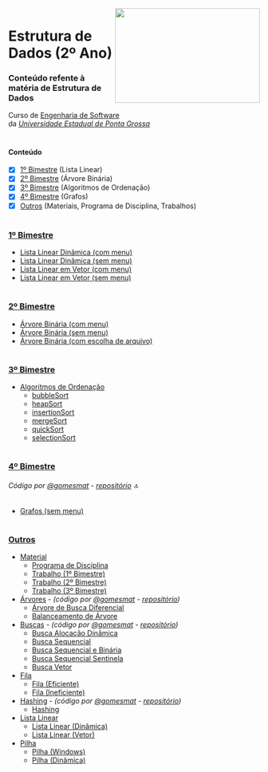 <img align="right" width="290" height="190" src="https://qph.fs.quoracdn.net/main-qimg-d97954f3261676fdff9dd67249d03c7f">

# Estrutura de Dados (2º Ano) 

### Conteúdo refente à matéria de Estrutura de Dados
Curso de [Engenharia de Software](http://www.uepg.br/catalogo/cursos/2016/bachareleminformatica.pdf) da&nbsp;*[Universidade&nbsp;Estadual&nbsp;de&nbsp;Ponta&nbsp;Grossa](https://portal.uepg.br/)*

#

#### Conteúdo 
- [x] [1º Bimestre](#1º-bimestre) (Lista Linear)
- [x] [2º Bimestre](#2º-bimestre) (Árvore Binária)
- [x] [3º Bimestre](#3º-bimestre) (Algoritmos de Ordenação)
- [x] [4º Bimestre](#4º-bimestre) (Grafos)
- [x] [Outros](#outros) (Materiais, Programa de Disciplina, Trabalhos)

# 

### [1º Bimestre](https://github.com/eduschadesoares/estruturaDeDados/tree/master/1%C2%BA%20Bimestre)
  - [Lista Linear Dinâmica (com menu)](https://github.com/eduschadesoares/estruturaDeDados/blob/master/1%C2%BA%20Bimestre/ListaLinearDinamica.cpp)
  - [Lista Linear Dinâmica (sem menu)](https://github.com/eduschadesoares/estruturaDeDados/blob/master/1%C2%BA%20Bimestre/ListaLinearDinamicaSemMenu.cpp)
  - [Lista Linear em Vetor (com menu)](https://github.com/eduschadesoares/estruturaDeDados/blob/master/1%C2%BA%20Bimestre/ListaLinearVetor.cpp)
  - [Lista Linear em Vetor (sem menu)](https://github.com/eduschadesoares/estruturaDeDados/blob/master/1%C2%BA%20Bimestre/ListaLinearVetorSemMenu.cpp)

# 

### [2º Bimestre](https://github.com/eduschadesoares/estruturaDeDados/tree/master/2%C2%BA%20Bimestre)
  - [Árvore Binária (com menu)](https://github.com/eduschadesoares/estruturaDeDados/blob/master/2%C2%BA%20Bimestre/ArvoreBinariaComMenu.cpp)
  - [Árvore Binária (sem menu)](https://github.com/eduschadesoares/estruturaDeDados/blob/master/2%C2%BA%20Bimestre/ArvoreBinariaSemMenu.cpp)
  - [Árvore Binária (com escolha de arquivo)](https://github.com/eduschadesoares/estruturaDeDados/tree/master/2%C2%BA%20Bimestre/ArvoreComEscolhaDeArquivo)

# 

### [3º Bimestre](https://github.com/eduschadesoares/estruturaDeDados/tree/master/3%C2%BA%20Bimestre)
  - [Algoritmos de Ordenação](https://github.com/eduschadesoares/estruturaDeDados/blob/master/3%C2%BA%20Bimestre/OrdenacaoSemMenu.cpp)
    * [bubbleSort](https://github.com/eduschadesoares/estruturaDeDados/blob/d7577d58f8d31c89f14a1a066e870658c7c7f428/3%C2%BA%20Bimestre/OrdenacaoSemMenu.cpp#L77)
    * [heapSort](https://github.com/eduschadesoares/estruturaDeDados/blob/d7577d58f8d31c89f14a1a066e870658c7c7f428/3%C2%BA%20Bimestre/OrdenacaoSemMenu.cpp#L162)
    * [insertionSort](https://github.com/eduschadesoares/estruturaDeDados/blob/d7577d58f8d31c89f14a1a066e870658c7c7f428/3%C2%BA%20Bimestre/OrdenacaoSemMenu.cpp#L118)
    * [mergeSort](https://github.com/eduschadesoares/estruturaDeDados/blob/d7577d58f8d31c89f14a1a066e870658c7c7f428/3%C2%BA%20Bimestre/OrdenacaoSemMenu.cpp#L178)
    * [quickSort](https://github.com/eduschadesoares/estruturaDeDados/blob/d7577d58f8d31c89f14a1a066e870658c7c7f428/3%C2%BA%20Bimestre/OrdenacaoSemMenu.cpp#L228)
    * [selectionSort](https://github.com/eduschadesoares/estruturaDeDados/blob/d7577d58f8d31c89f14a1a066e870658c7c7f428/3%C2%BA%20Bimestre/OrdenacaoSemMenu.cpp#L97)

#

### [4º Bimestre](https://github.com/eduschadesoares/estruturaDeDados/tree/master/4%C2%BA%20Bimestre)
  ###### Código por [@gomesmat](https://github.com/gomesmat) - [repositório](https://github.com/gomesmat/2017-Estrutura) :top:
  * [Grafos (sem menu)](https://github.com/eduschadesoares/estruturaDeDados/blob/master/4%C2%BA%20Bimestre/GrafosSemMenu.cpp)

#

### [Outros](https://github.com/eduschadesoares/estruturaDeDados/tree/master/Outros)
  - [Material](https://github.com/eduschadesoares/estruturaDeDados/tree/master/Outros/Material)
    - [Programa de Disciplina](https://github.com/eduschadesoares/estruturaDeDados/blob/master/Outros/Material/Programa%20De%20Disciplina.pdf)
    - [Trabalho (1º Bimestre)](https://github.com/eduschadesoares/estruturaDeDados/blob/master/Outros/Material/TrabalhoES2017_1.pdf)
    - [Trabalho (2º Bimestre)](https://github.com/eduschadesoares/estruturaDeDados/blob/master/Outros/Material/TrabalhoES2017_2.pdf)
    - [Trabalho (3º Bimestre)](https://github.com/eduschadesoares/estruturaDeDados/blob/master/Outros/Material/TrabalhoES2017_3.pdf)
  - [Árvores](https://github.com/eduschadesoares/estruturaDeDados/tree/master/Outros/%C3%81rvores) - _(código por [@gomesmat](https://github.com/gomesmat) - [repositório](https://github.com/gomesmat/2017-Estrutura))_
    - [Árvore de Busca Diferencial](https://github.com/eduschadesoares/estruturaDeDados/blob/master/Outros/%C3%81rvores/ArvoreBuscaDiferencial.cpp)
    - [Balanceamento de Árvore](https://github.com/eduschadesoares/estruturaDeDados/blob/master/Outros/%C3%81rvores/BalanceamentoArvore.cpp)
  - [Buscas](https://github.com/eduschadesoares/estruturaDeDados/tree/master/Outros/Buscas) - _(código por [@gomesmat](https://github.com/gomesmat) - [repositório](https://github.com/gomesmat/2017-Estrutura))_
    - [Busca Alocação Dinâmica](https://github.com/eduschadesoares/estruturaDeDados/blob/master/Outros/Buscas/BuscaAlocacaoDinamica.cpp)
    - [Busca Sequencial](https://github.com/eduschadesoares/estruturaDeDados/blob/master/Outros/Buscas/BuscaSequencial.cpp)
    - [Busca Sequencial e Binária](https://github.com/eduschadesoares/estruturaDeDados/blob/master/Outros/Buscas/BuscaSequencialEBinaria.cpp)
    - [Busca Sequencial Sentinela](https://github.com/eduschadesoares/estruturaDeDados/blob/master/Outros/Buscas/BuscaSequencialSentinela.cpp)
    - [Busca Vetor](https://github.com/eduschadesoares/estruturaDeDados/blob/master/Outros/Buscas/BuscaVetor.cpp)
  - [Fila](https://github.com/eduschadesoares/estruturaDeDados/tree/master/Outros/Fila)
    - [Fila (Eficiente)](https://github.com/eduschadesoares/estruturaDeDados/blob/master/Outros/Fila/FilaEficiente.cpp)
    - [Fila (Ineficiente)](https://github.com/eduschadesoares/estruturaDeDados/blob/master/Outros/Fila/FilaIneficiente.cpp)
  - [Hashing](https://github.com/eduschadesoares/estruturaDeDados/tree/master/Outros/Hashing) - _(código por [@gomesmat](https://github.com/gomesmat) - [repositório](https://github.com/gomesmat/2017-Estrutura))_
    - [Hashing](https://github.com/eduschadesoares/estruturaDeDados/blob/master/Outros/Hashing/Hashing.cpp)
  - [Lista Linear](https://github.com/eduschadesoares/estruturaDeDados/tree/master/Outros/Lista%20Linear)
    - [Lista Linear (Dinâmica)](https://github.com/eduschadesoares/estruturaDeDados/blob/master/Outros/Lista%20Linear/ListaLinearDinamica.cpp)
    - [Lista Linear (Vetor)](https://github.com/eduschadesoares/estruturaDeDados/blob/master/Outros/Lista%20Linear/ListaLinearVetor.cpp)
  - [Pilha](https://github.com/eduschadesoares/estruturaDeDados/tree/master/Outros/Pilha)
    - [Pilha (Windows)](https://github.com/eduschadesoares/estruturaDeDados/blob/master/Outros/Pilha/Pilha-win.cpp)
    - [Pilha (Dinâmica)](https://github.com/eduschadesoares/estruturaDeDados/blob/master/Outros/Pilha/pilha_dinamica.cpp)

#
